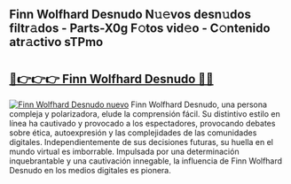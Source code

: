 ## Finn Wolfhard Desnudo N𝚞𝚎vos desn𝚞dos filtr𝚊dos - Parts-X0g F𝚘tos vid𝚎o - C𝚘ntenido atr𝚊ctivo sTPmo

# <h2><a href="http://mb9lmer.tromn.icu/?c=Finn+Wolfhard+Desnudo">🔗👉👉👉 Finn Wolfhard Desnudo 🔗🔗</a></h2>

[![Finn Wolfhard Desnudo nuevo](https://i.imgur.com/pEAQMta.gif)](http://mb9lmer.tromn.icu/?c=Finn+Wolfhard+Desnudo)
Finn Wolfhard Desnudo, una persona compleja y polarizadora, elude la comprensión fácil. Su distintivo estilo en línea ha cautivado y provocado a los espectadores, provocando debates sobre ética, autoexpresión y las complejidades de las comunidades digitales. Independientemente de sus decisiones futuras, su huella en el mundo virtual es imborrable. Impulsada por una determinación inquebrantable y una cautivación innegable, la influencia de Finn Wolfhard Desnudo en los medios digitales es pionera.
